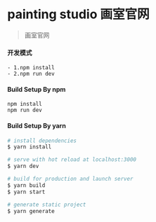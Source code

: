 # painting studio 画室官网

> 画室官网

#### 开发模式

```
- 1.npm install
- 2.npm run dev
```

#### Build Setup By npm

```
npm install
npm run dev
```

#### Build Setup By yarn

```bash
# install dependencies
$ yarn install

# serve with hot reload at localhost:3000
$ yarn dev

# build for production and launch server
$ yarn build
$ yarn start

# generate static project
$ yarn generate
```
